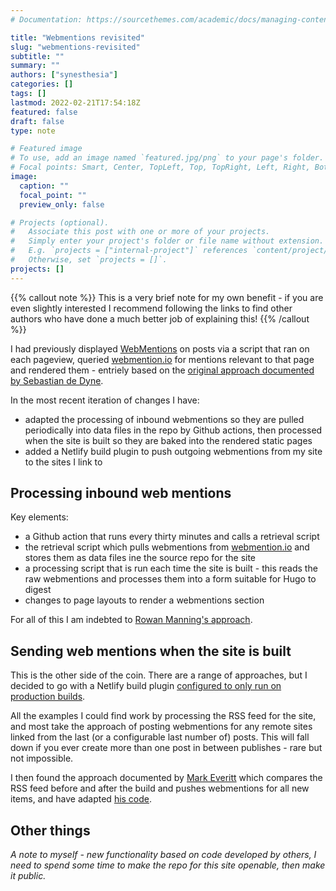 ```yaml
---
# Documentation: https://sourcethemes.com/academic/docs/managing-content/

title: "Webmentions revisited"
slug: "webmentions-revisited"
subtitle: ""
summary: ""
authors: ["synesthesia"]
categories: []
tags: []
lastmod: 2022-02-21T17:54:18Z
featured: false
draft: false
type: note

# Featured image
# To use, add an image named `featured.jpg/png` to your page's folder.
# Focal points: Smart, Center, TopLeft, Top, TopRight, Left, Right, BottomLeft, Bottom, BottomRight.
image:
  caption: ""
  focal_point: ""
  preview_only: false

# Projects (optional).
#   Associate this post with one or more of your projects.
#   Simply enter your project's folder or file name without extension.
#   E.g. `projects = ["internal-project"]` references `content/project/deep-learning/index.md`.
#   Otherwise, set `projects = []`.
projects: []
---
```

{{% callout note %}}
This is a very brief note for my own benefit - if you are even slightly interested I recommend following the links to find other authors who have done a much better job of explaining this!
{{% /callout %}}

I had previously displayed [WebMentions](https://indieweb.org/Webmention#History) on posts via a script that ran on each pageview, queried [webmention.io](https://webmention.io/) for mentions relevant to that page and rendered them - entriely based on the [original approach documented by Sebastian de Dyne](https://sebastiandedeyne.com/adding-webmentions-to-my-blog/).

In the most recent iteration of changes I have:

- adapted the processing of inbound webmentions so they are pulled periodically into data files in the repo by Github actions, then processed when the site is built so they are baked into the rendered static pages
- added a Netlify build plugin to push outgoing webmentions from my site to the sites I link to

## Processing inbound web mentions

Key elements:
- a Github action that runs every thirty minutes and calls a retrieval script
- the retrieval script which pulls webmentions from [webmention.io](https://webmention.io/) and stores them as data files ine the source repo for the site
- a processing script that is run each time the site is built - this reads the raw webmentions and processes them into a form suitable for Hugo to digest
- changes to page layouts to render a webmentions section

For all of this I am indebted to [Rowan Manning's approach](https://rowanmanning.com/posts/webmentions-for-your-static-site/).

## Sending web mentions when the site is built

This is the other side of the coin. There are a range of approaches, but I decided to go with a Netlify build plugin [configured to only run on production builds](https://www.netlify.com/blog/2021/05/06/now-available-configure-build-plugins-by-deploy-context/).

All the examples I could find work by processing the RSS feed for the site, and most take the approach of posting webmentions for any remote sites linked from the last (or a configurable last number of) posts. This will fall down if you ever create more than one post in between publishes - rare but not impossible.

I then found the approach documented by [Mark Everitt](https://qubyte.codes/blog/dispatching-webmentions-with-a-netlify-build-plugin) which compares the RSS feed before and after the build and pushes webmentions for all new items, and have adapted [his code](https://github.com/qubyte/qubyte-codes/tree/main/plugins/dispatch-webmentions).


## Other things

_A note to myself - new functionality based on code developed by others, I need to spend some time to make the repo for this site openable, then make it public._
